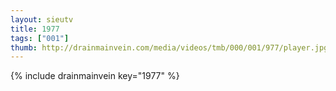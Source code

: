 ```yaml
--- 
layout: sieutv
title: 1977
tags: ["001"]
thumb: http://drainmainvein.com/media/videos/tmb/000/001/977/player.jpg
---
```

{% include drainmainvein key="1977" %} 
